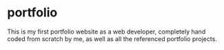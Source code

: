# portfolio
This is my first portfolio website as a web developer, completely hand coded from scratch by me, as well as all the referenced portfolio projects.